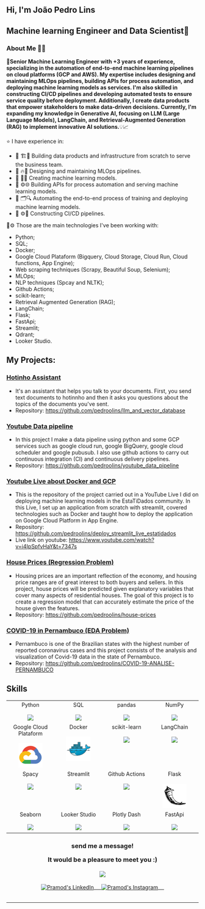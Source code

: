 ## Hi, I'm João Pedro Lins

## Machine learning Engineer and Data Scientist🚀

### About Me 👨‍💻
🚀<b>Senior Machine Learning Engineer with +3 years of experience, specializing in the automation of end-to-end machine learning pipelines on cloud platforms (GCP and AWS). My expertise includes designing and maintaining MLOps pipelines, building APIs for process automation, and deploying machine learning models as services. I'm also skilled in constructing CI/CD pipelines and developing automated tests to ensure service quality before deployment. Additionally, I create data products that empower stakeholders to make data-driven decisions. Currently, I'm expanding my knowledge in Generative AI, focusing on LLM (Large Language Models), LangChain, and Retrieval-Augmented Generation (RAG) to implement innovative AI solutions.</b>💡📈

⭐️ I have experience in:

* 🔹 🏗️🔧 Building data products and infrastructure from scratch to serve the business team.
* 🔹 🔥🚀 Designing and maintaining MLOps pipelines.
* 🔹 🧠🔬 Creating machine learning models.
* 🔹 ⚙️🌐 Building APIs for process automation and serving machine learning models.
* 🔹 🗂️🔍 Automating the end-to-end process of training and deploying machine learning models.
* 🔹 ⚙️🚀 Constructing CI/CD pipelines.

🧠⚙️ Those are the main technologies I've been working with:
* Python;
* SQL;
* Docker;
* Google Cloud Plataform (Bigquery, Cloud Storage, Cloud Run, Cloud functions, App Engine);
* Web scraping techniques (Scrapy, Beautiful Soup, Selenium);
* MLOps;
* NLP techniques (Spcay and NLTK);
* Github Actions;
* scikit-learn;
* Retrieval Augmented Generation (RAG);
* LangChain;
* Flask;
* FastApi;
* Streamlit;
* Qdrant;
* Looker Studio.

## My Projects:

### [Hotinho Assistant](https://github.com/pedroolins/llm_and_vector_database)
  * It's an assistant that helps you talk to your documents. First, you send text documents to hotinnho and then it asks you questions about the topics of the documents you've sent.
  * Repository: https://github.com/pedroolins/llm_and_vector_database

### [Youtube Data pipeline](https://github.com/pedroolins/youtube_data_pipeline)
  * In this project I make a data pipeline using python and some GCP services such as google cloud run, google BigQuery, google cloud scheduler and google pubusub. I also use github actions to carry out continuous integration (CI) and continuous delivery pipelines.
  * Repository: https://github.com/pedroolins/youtube_data_pipeline

### [Youtube Live about Docker and GCP](https://github.com/pedroolins/deploy_streamlit_live_estatidados)
  * This is the repository of the project carried out in a YouTube Live I did on deploying machine learning models in the EstaTiDados community. In this Live, I set up an application from scratch with streamlit, covered technologies such as Docker and taught how to deploy the application on Google Cloud Platform in App Engine.
  * Repository: https://github.com/pedroolins/deploy_streamlit_live_estatidados
  * Live link on youtube: https://www.youtube.com/watch?v=i4IpSpfvHaY&t=7347s

### [House Prices (Regression Problem)](https://github.com/pedroolins/house-prices)
  * Housing prices are an important reflection of the economy, and housing price ranges are of great interest to both buyers and sellers. In this project, house prices will be predicted given explanatory variables that cover many aspects of residential houses. The goal of this project is to create a regression model that can accurately estimate the price of the house given the features.
  * Repository: https://github.com/pedroolins/house-prices

### [COVID-19 in Pernambuco (EDA Problem)](https://github.com/pedroolins/COVID-19-ANALISE-PERNAMBUCO)
  * Pernambuco is one of the Brazilian states with the highest number of reported coronavirus cases and this project consists of the analysis and visualization of Covid-19 data in the state of Pernambuco.
  * Repository: https://github.com/pedroolins/COVID-19-ANALISE-PERNAMBUCO

## Skills

<table align="center">
  <tbody>
    <tr valign="top">
      <td width="25%" align="center">
        <span>Python</span><br><br>
        <img height="64px" src="https://cdn.svgporn.com/logos/python.svg">
      </td>
      <td width="25%" align="center">
        <span>SQL</span><br><br>
        <img height="64px" src="https://desenvolvimentoaberto.files.wordpress.com/2016/11/logoazuresql.png">
      </td>
      <td width="25%" align="center">
        <span>pandas</span><br><br>
        <img height="64px" src="https://pandas.pydata.org/static/img/pandas.svg">
      </td>
      <td width="25%" align="center">
        <span>NumPy</span><br><br>
        <img height="64px" src="https://upload.wikimedia.org/wikipedia/commons/thumb/3/31/NumPy_logo_2020.svg/2560px-NumPy_logo_2020.svg.png">
      </td>
    </tr>
    <tr valign="top">
      <td width="25%" align="center">
        <span>Google Cloud Plataform</span><br><br>
        <img height="64px" src="https://raw.githubusercontent.com/devicons/devicon/master/icons/googlecloud/googlecloud-original.svg">
      </td>
      <td width="25%" align="center">
        <span>Docker</span><br><br>
        <img height="64px" src="https://raw.githubusercontent.com/devicons/devicon/master/icons/docker/docker-original.svg">
      </td>
      <td width="25%" align="center">
        <span>scikit-learn</span><br><br>
        <img height="64px" src="https://scikit-learn.org/stable/_images/scikit-learn-logo-notext.png">
      </td>
      <td width="25%" align="center">
        <span>LangChain</span><br><br>
        <img height="64px" src="https://media.licdn.com/dms/image/v2/D4D12AQGQQFHNeQJRgQ/article-cover_image-shrink_600_2000/article-cover_image-shrink_600_2000/0/1711873462713?e=1733356800&v=beta&t=84zKE0OMts6cGriVgqpa0MAG4vW81M6sr2TS5NaolMs">
      </td>
    </tr>
    <tr valign="top">
      <td width="25%" align="center">
        <span>Spacy</span><br><br>
        <img height="64px" src="https://upload.wikimedia.org/wikipedia/commons/thumb/8/88/SpaCy_logo.svg/120px-SpaCy_logo.svg.png">
      </td>
      <td width="25%" align="center">
        <span>Streamlit</span><br><br>
        <img height="64px" src="https://streamlit.io/images/brand/streamlit-logo-primary-colormark-lighttext.png">
      </td>
      <td width="25%" align="center">
        <span>Github Actions</span><br><br>
        <img height="64px" src="https://avatars.githubusercontent.com/u/44036562?s=280&v=4">
      </td>
      <td width="25%" align="center">
        <span>Flask</span><br><br>
        <img height="64px" src="https://raw.githubusercontent.com/devicons/devicon/master/icons/flask/flask-original.svg">
      </td>
    </tr>
    <tr valign="top">
      <td width="25%" align="center">
        <span>Seaborn</span><br><br>
        <img height="64px" src="https://seaborn.pydata.org/_static/logo-wide-lightbg.svg">
      </td>
      <td width="25%" align="center">
        <span>Looker Studio</span><br><br>
        <img height="64px" src="https://upload.wikimedia.org/wikipedia/commons/thumb/4/4c/Looker.svg/512px-Looker.svg.png?20210222181719">
      </td>
      <td width="25%" align="center">
        <span>Plotly Dash</span><br><br>
        <img height="64px" src="https://dash.plotly.com/assets/images/light_plotly_dash_logo.png">
      </td>
      <td width="25%" align="center">
        <span>FastApi</span><br><br>
        <img height="64px" src="https://miro.medium.com/v2/resize:fit:786/format:webp/0*_KEpmKDIUw-7za0t">
      </td>
    </tr>
  </tbody>
</table>


<p align="center">

<div align="center">
    <h3 align="center"><p>send me a message!</p><p>It would be a pleasure to meet you :)</p><img align="center" src="https://github.com/rajput2107/rajput2107/blob/master/Assets/Handshake.gif" height="33px" /></h3> 
</div>
<p align="center">
 <a href="https://www.linkedin.com/in/joao-pedro-lins/" target="blank">
  <img align="center" alt="Pramod's LinkedIn" width="30px" src="https://www.vectorlogo.zone/logos/linkedin/linkedin-icon.svg" /> &nbsp; &nbsp;
 </a>
 <a href="https://www.instagram.com/pedroo_lins/" target="blank">
  <img align="center" alt="Pramod's Instagram" width="30px" src="https://www.vectorlogo.zone/logos/instagram/instagram-icon.svg" /> &nbsp; &nbsp;
 </a>
  <br/>
  <br/>

---
